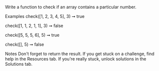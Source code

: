 Write a function to check if an array contains a particular number.

Examples
check([1, 2, 3, 4, 5], 3) ➞ true

check([1, 1, 2, 1, 1], 3) ➞ false

check([5, 5, 5, 6], 5) ➞ true

check([], 5) ➞ false

Notes
Don't forget to return the result.
If you get stuck on a challenge, find help in the Resources tab.
If you're really stuck, unlock solutions in the Solutions tab.